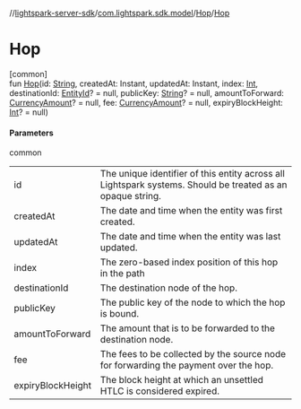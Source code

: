 //[lightspark-server-sdk](../../../index.md)/[com.lightspark.sdk.model](../index.md)/[Hop](index.md)/[Hop](-hop.md)

# Hop

[common]\
fun [Hop](-hop.md)(id: [String](https://kotlinlang.org/api/latest/jvm/stdlib/kotlin/-string/index.html), createdAt: Instant, updatedAt: Instant, index: [Int](https://kotlinlang.org/api/latest/jvm/stdlib/kotlin/-int/index.html), destinationId: [EntityId](../-entity-id/index.md)? = null, publicKey: [String](https://kotlinlang.org/api/latest/jvm/stdlib/kotlin/-string/index.html)? = null, amountToForward: [CurrencyAmount](../-currency-amount/index.md)? = null, fee: [CurrencyAmount](../-currency-amount/index.md)? = null, expiryBlockHeight: [Int](https://kotlinlang.org/api/latest/jvm/stdlib/kotlin/-int/index.html)? = null)

#### Parameters

common

| | |
|---|---|
| id | The unique identifier of this entity across all Lightspark systems. Should be treated as an opaque string. |
| createdAt | The date and time when the entity was first created. |
| updatedAt | The date and time when the entity was last updated. |
| index | The zero-based index position of this hop in the path |
| destinationId | The destination node of the hop. |
| publicKey | The public key of the node to which the hop is bound. |
| amountToForward | The amount that is to be forwarded to the destination node. |
| fee | The fees to be collected by the source node for forwarding the payment over the hop. |
| expiryBlockHeight | The block height at which an unsettled HTLC is considered expired. |
